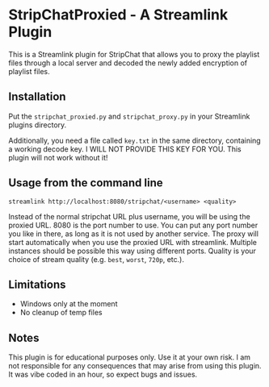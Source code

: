 # StripChatProxied - A Streamlink Plugin

This is a Streamlink plugin for StripChat that allows you to proxy the playlist files through a local server and decoded the newly added encryption of playlist files.

## Installation

Put the `stripchat_proxied.py` and `stripchat_proxy.py` in your Streamlink plugins directory.

Additionally, you need a file called `key.txt` in the same directory, containing a working decode key. I WILL NOT PROVIDE THIS KEY FOR YOU. This plugin will not work without it!

## Usage from the command line

```
streamlink http://localhost:8080/stripchat/<username> <quality>
```

Instead of the normal stripchat URL plus username, you will be using the proxied URL. 8080 is the port number to use. You can put any port number you like in there, as long as it is not used by another service.
The proxy will start automatically when you use the proxied URL with streamlink. Multiple instances should be possible this way using different ports. Quality is your choice of stream quality (e.g. `best`, `worst`, `720p`, etc.).

## Limitations

- Windows only at the moment
- No cleanup of temp files

## Notes

This plugin is for educational purposes only. Use it at your own risk. I am not responsible for any consequences that may arise from using this plugin. It was vibe coded in an hour, so expect bugs and issues.
